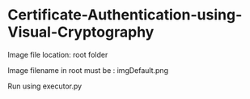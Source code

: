 # Certificate-Authentication-using-Visual-Cryptography


Image file location: root folder

Image filename in root must be : imgDefault.png

Run using executor.py
